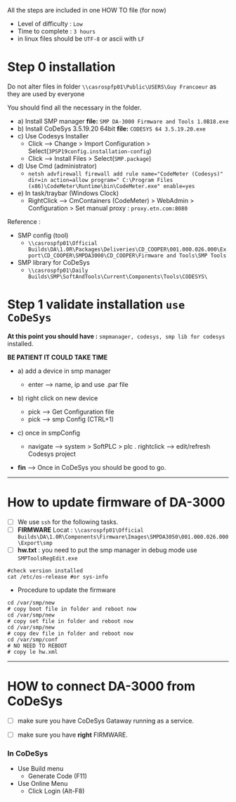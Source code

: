 All the steps are included in one HOW TO file (for now)

- Level of difficulty : `Low`
- Time to complete : `3 hours`
- in linux files should be `UTF-8` or ascii with `LF`

# Step 0 installation

Do not alter files in folder `\\casrospfp01\Public\USERS\Guy Francoeur` as they are used by everyone

You should find all the necessary in the folder.

- a) Install SMP manager **file:** `SMP DA-3000 Firmware and Tools 1.0B18.exe`
- b) Install CoDeSys 3.5.19.20 64bit **file:** `CODESYS 64 3.5.19.20.exe`
- c) Use Codesys Installer
  + Click --> Change > Import Configuration > Select(`3PSP19config.installation-config`)
  + Click --> Install Files > Select(`SMP.package`)
- d) Use Cmd (administrator)
  + `netsh advfirewall firewall add rule name="CodeMeter (Codesys)" dir=in action=allow program=" C:\Program Files (x86)\CodeMeter\Runtime\bin\CodeMeter.exe" enable=yes`
- e) In task/traybar (Windows Clock)
  + RightClick --> CmContainers (CodeMeter) > WebAdmin > Configuration > Set manual proxy : `proxy.etn.com:8080`

Reference :
- SMP config (tool)
  + `\\casrospfp01\Official Builds\DA\1.0R\Packages\Deliveries\CD_COOPER\001.000.026.000\Export\CD_COOPER\SMPDA3000\CD_COOPER\Firmware and Tools\SMP Tools`
- SMP library for CoDeSys
  + `\\casrospfp01\Daily Builds\SMP\SoftAndTools\Current\Components\Tools\CODESYS\`
 
# Step 1 validate installation `use CoDeSys`

**At this point you should have :** `smpmanager, codesys, smp lib for codesys` installed.

**BE PATIENT IT COULD TAKE TIME**

- a) add a device in smp manager
  + enter --> name, ip and use .par file

- b) right click on new device
   + pick --> Get Configuration file
   + pick --> smp Config (CTRL+1)

- c) once in smpConfig
  + navigate --> system > SoftPLC  > plc . rightclick --> edit/refresh Codesys project

- **fin** --> Once in CoDeSys you should be good to go.

---


# How to update firmware of DA-3000

- [ ] We use `ssh` for the following tasks.
- [ ] **FIRMWARE** Locat : `\\casrospfp01\Official Builds\DA\1.0R\Components\Firmware\Images\SMPDA3050\001.000.026.000\Export\smp`
- [ ] **hw.txt** : you need to put the smp manager in debug mode use `SMPToolsRegEdit.exe`

```
#check version installed
cat /etc/os-release #or sys-info
```

- Procedure to update the firmware
```
cd /var/smp/new 
# copy boot file in folder and reboot now
cd /var/smp/new
# copy set file in folder and reboot now
cd /var/smp/new
# copy dev file in folder and reboot now
cd /var/smp/conf
# NO NEED TO REBOOT
# copy le hw.xml
```

---

# HOW to connect DA-3000 from CoDeSys

- [ ] make sure you have CoDeSys Gataway running as a service.
- [ ] make sure you have **right** FIRMWARE.


### In CoDeSys 
- Use Build menu
  + Generate Code (F11)
- Use Online Menu
  + Click Login (Alt-F8)
